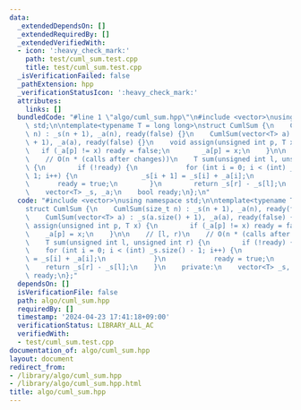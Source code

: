 ```yaml
---
data:
  _extendedDependsOn: []
  _extendedRequiredBy: []
  _extendedVerifiedWith:
  - icon: ':heavy_check_mark:'
    path: test/cuml_sum.test.cpp
    title: test/cuml_sum.test.cpp
  _isVerificationFailed: false
  _pathExtension: hpp
  _verificationStatusIcon: ':heavy_check_mark:'
  attributes:
    links: []
  bundledCode: "#line 1 \"algo/cuml_sum.hpp\"\n#include <vector>\nusing namespace\
    \ std;\n\ntemplate<typename T = long long>\nstruct CumlSum {\n    CumlSum(size_t\
    \ n) : _s(n + 1), _a(n), ready(false) {}\n    CumlSum(vector<T> a) : _s(a.size()\
    \ + 1), _a(a), ready(false) {}\n    void assign(unsigned int p, T x) {\n     \
    \   if (_a[p] != x) ready = false;\n        _a[p] = x;\n    }\n\n    // [l, r)\n\
    \    // O(n * (calls after changes))\n    T sum(unsigned int l, unsigned int r)\
    \ {\n        if (!ready) {\n            for (int i = 0; i < (int) _s.size() -\
    \ 1; i++) {\n                _s[i + 1] = _s[i] + _a[i];\n            }\n     \
    \       ready = true;\n        }\n        return _s[r] - _s[l];\n    }\n    private:\n\
    \    vector<T> _s, _a;\n    bool ready;\n};\n"
  code: "#include <vector>\nusing namespace std;\n\ntemplate<typename T = long long>\n\
    struct CumlSum {\n    CumlSum(size_t n) : _s(n + 1), _a(n), ready(false) {}\n\
    \    CumlSum(vector<T> a) : _s(a.size() + 1), _a(a), ready(false) {}\n    void\
    \ assign(unsigned int p, T x) {\n        if (_a[p] != x) ready = false;\n    \
    \    _a[p] = x;\n    }\n\n    // [l, r)\n    // O(n * (calls after changes))\n\
    \    T sum(unsigned int l, unsigned int r) {\n        if (!ready) {\n        \
    \    for (int i = 0; i < (int) _s.size() - 1; i++) {\n                _s[i + 1]\
    \ = _s[i] + _a[i];\n            }\n            ready = true;\n        }\n    \
    \    return _s[r] - _s[l];\n    }\n    private:\n    vector<T> _s, _a;\n    bool\
    \ ready;\n};"
  dependsOn: []
  isVerificationFile: false
  path: algo/cuml_sum.hpp
  requiredBy: []
  timestamp: '2024-04-23 17:41:18+09:00'
  verificationStatus: LIBRARY_ALL_AC
  verifiedWith:
  - test/cuml_sum.test.cpp
documentation_of: algo/cuml_sum.hpp
layout: document
redirect_from:
- /library/algo/cuml_sum.hpp
- /library/algo/cuml_sum.hpp.html
title: algo/cuml_sum.hpp
---
```

